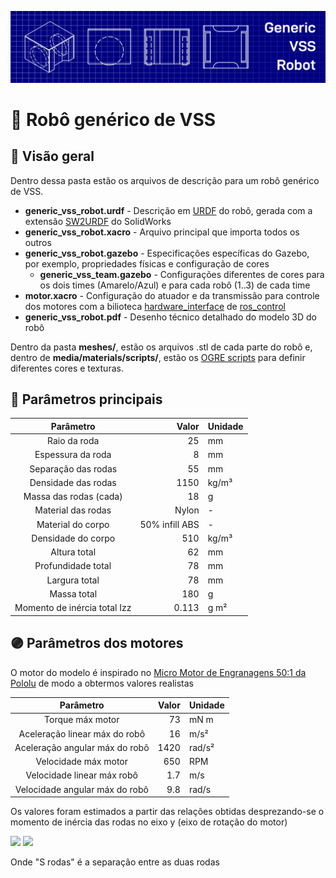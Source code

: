 ![Capa](../docs/banner_urdf.png)

# 📏 Robô genérico de VSS

## 📂 Visão geral

Dentro dessa pasta estão os arquivos de descrição para um robô genérico de VSS.

- **generic\_vss\_robot.urdf** - Descrição em [URDF](http://wiki.ros.org/urdf) do robô, gerada com a extensão [SW2URDF](http://wiki.ros.org/sw_urdf_exporter) do SolidWorks
- **generic\_vss\_robot.xacro** - Arquivo principal que importa todos os outros
- **generic\_vss\_robot.gazebo** - Especificações específicas do Gazebo, por exemplo, propriedades físicas e configuração de cores
  - **generic\_vss\_team.gazebo** - Configurações diferentes de cores para os dois times (Amarelo/Azul) e para cada robô (1..3) de cada time
- **motor.xacro** - Configuração do atuador e da transmissão para controle dos motores com a bilioteca [hardware\_interface](http://wiki.ros.org/ros_control#Hardware_Interfaces) de [ros\_control](http://wiki.ros.org/ros_control)
- **generic_vss_robot.pdf** - Desenho técnico detalhado do modelo 3D do robô 

Dentro da pasta **meshes/**, estão os arquivos .stl de cada parte do robô e, dentro de **media/materials/scripts/**, estão os [OGRE scripts](http://wiki.ogre3d.org/Materials) para definir diferentes cores e texturas.

## 📜 Parâmetros principais

|          Parâmetro           |          Valor | Unidade |
| :--------------------------: | -------------: | :------ |
|         Raio da roda         |             25 | mm      |
|      Espessura da roda       |              8 | mm      |
|     Separação das rodas      |             55 | mm      |
|     Densidade das rodas      |           1150 | kg/m³   |
|    Massa das rodas (cada)    |             18 | g       |
|      Material das rodas      |          Nylon | \-      |
|      Material do corpo       | 50% infill ABS | \-      |
|      Densidade do corpo      |            510 | kg/m³   |
|         Altura total         |             62 | mm      |
|      Profundidade total      |             78 | mm      |
|        Largura total         |             78 | mm      |
|         Massa total          |            180 | g       |
| Momento de inércia total Izz |          0.113 | g m²    |

## 🟣 Parâmetros dos motores

O motor do modelo é inspirado no [Micro Motor de Engranagens 50:1 da Pololu](https://www.pololu.com/product/3073) de modo a obtermos valores realistas

|           Parâmetro            | Valor | Unidade |
| :----------------------------: | ----: | :------ |
|        Torque máx motor        |    73 | mN m    |
| Aceleração linear máx do robô  |    16 | m/s²    |
| Aceleração angular máx do robõ |  1420 | rad/s²  |
|      Velocidade máx motor      |   650 | RPM     |
|   Velocidade linear máx robô   |   1.7 | m/s     |
| Velocidade angular máx do robô |   9.8 | rad/s   |

Os valores foram estimados a partir das relações obtidas desprezando-se o momento de inércia das rodas no eixo y (eixo de rotação do motor)

<img src="https://render.githubusercontent.com/render/math?math=\ddot{x} m=T/R_{roda}">
<img src="https://render.githubusercontent.com/render/math?math=\dot{\omega} I_{zz}=T S_{rodas}/2 R_{roda}">

Onde "S rodas" é a separação entre as duas rodas
